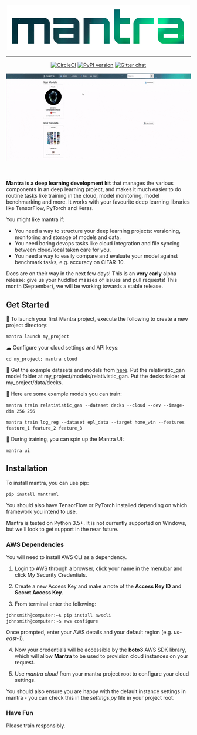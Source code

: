 <div align="center">
    <img width="500" src="docs/source/logo.png">    
</div>

-----------------------------------------


<div align="center">
    
[![CircleCI](https://circleci.com/gh/RJT1990/mantra.svg?style=shield&circle-token=ef9ddee091dd77395273f8d59f6b6b5b091212c7)](https://circleci.com/gh/RJT1990/mantra)
[![PyPI version](https://badge.fury.io/py/mantraml.svg)](https://badge.fury.io/py/mantraml)
[![Gitter chat](https://badges.gitter.im/gitterHQ/gitter.png)](https://gitter.im/mantraml/Lobby)

<img src="docs/source/demo.gif">
</div>
<br><br>


**Mantra is a deep learning development kit** that manages the various components in an deep learning project, and makes it much easier to do routine tasks like training in the cloud, model monitoring, model benchmarking and more. It works with your favourite deep learning libraries like TensorFlow, PyTorch and Keras. 

You might like mantra if:

- You need a way to structure your deep learning projects: versioning, monitoring and storage of models and data.
- You need boring devops tasks like cloud integration and file syncing between cloud/local taken care for you.
- You need a way to easily compare and evaluate your model against benchmark tasks, e.g. accuracy on CIFAR-10.

Docs are on their way in the next few days! This is an **very early** alpha release: give us your huddled masses of issues and pull requests! This month (September), we will be working towards a stable release.

## Get Started 

🚀 To launch your first Mantra project, execute the following to create a new project directory:

```console
mantra launch my_project 
```
☁ Configure your cloud settings and API keys:

```console
cd my_project; mantra cloud 
```
💾 Get the example datasets and models from [here](https://github.com/RJT1990/mantra-examples). Put the relativistic_gan model folder at my_project/models/relativistic_gan. Put the decks folder at my_project/data/decks.

🤖 Here are some example models you can train:

```console
mantra train relativistic_gan --dataset decks --cloud --dev --image-dim 256 256
```

```console
mantra train log_reg --dataset epl_data --target home_win --features feature_1 feature_2 feature_3 
```

🚂 During training, you can spin up the Mantra UI:

```console
mantra ui
```

## Installation

To install mantra, you can use pip:

```
pip install mantraml
```
You should also have TensorFlow or PyTorch installed depending on which framework you intend to use.

Mantra is tested on Python 3.5+. It is not currently supported on Windows, but we'll look to get support in the near future.

### AWS Dependencies

You will need to install AWS CLI as a dependency. 

1. Login to AWS through a browser, click your name in the menubar and click My Security Credentials.

2. Create a new Access Key and make a note of the **Access Key ID** and **Secret Access Key**.

3. From terminal enter the following:

```console
johnsmith@computer:~$ pip install awscli
johnsmith@computer:~$ aws configure
```

Once prompted, enter your AWS details and your default region (e.g. *us-east-1*).

4. Now your credentials will be accessible by the **boto3** AWS SDK library, which will allow **Mantra** to be used to 
provision cloud instances on your request.

5. Use *mantra cloud* from your mantra project root to configure your cloud settings.

You should also ensure you are happy with the default instance settings in mantra - you can check this in the *settings.py* file in your project root. 

### Have Fun

Please train responsibly.
